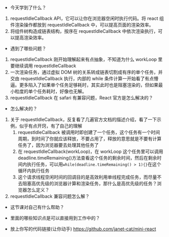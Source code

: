 - 今天学到了什么？

1. requestIdleCallback API，它可以让你在浏览器空闲时执行代码。将 react 组件渲染操作都放到 requestIdleCallback 中，可以提高页面的渲染效率。
2. 将组件树构造成链表结构，按序在 requestIdleCallback 中依次渲染执行，可以提高渲染效率。

- 遇到了哪些问题？

1. requestIdleCallback 刚开始理解起来有点抽象，不知道为什么 workLoop 里要继续调用 requestIdleCallback
2. 一次渲染任务，通过虚拟 DOM 树的关系转成链表切割成有序的单个任务，并交由 requestIdleCallback 执行，内部的 while 条件计算一开始看了有点懵逼。更多陷入了如果单个任务足够耗时，其实此时也是阻塞渲染的，但如果最小粒度的单个任务耗时，好像也无解。
3. requestIdleCallback 在 safari 有兼容问题，React 官方是怎么解决的？

- 怎么解决的？

1. 关于 requestIdleCallback，反复看了几遍官方文档的描述介绍，看了一下示例，似乎有点开窍，有了自己的理解
   1. requestIdleCallback 被调用时即创建了一个任务，这个任务有一个时间周期，到时间了你就应该释放，不要占用了，释放的意思就是不要有计算任务了，因为浏览器要去处理其他任务了
   2. 在 requestIdleCallback(workLoop)，在 workLoop 这个任务里可以调用 deadline.timeRemaining()方法查看这个任务的剩余时间，然后在剩余时间内执行任务，可以用`while(deadline.timeRemaining() > 1){}`在这个循环内执行任务
   3. 这个请求线程空闲时间的回调目的是高效利用单线程完成任务，而尽量不去阻塞高优先级的浏览器计算和渲染任务，那什么是高优先级的任务？浏览器怎么定义？
2. requestIdleCallback 兼容问题怎么解？

- 这节课对自己有什么帮助？

- 里面的哪些知识点是可以直接用到工作中的？

- 放上你写的代码链接(让你动手)
  https://github.com/janet-cat/mini-react
